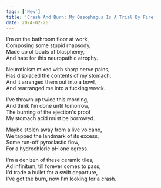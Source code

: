 ```yaml
---
tags: ['New']
title: 'Crash And Burn: My Oesophagus Is A Trial By Fire'
date: 2024-02-26
---
```


I'm on the bathroom floor at work,  
Composing some stupid rhapsody,  
Made up of bouts of blasphemy,  
And hate for this neuropathic atrophy.

Neuroticism mixed with sharp nerve pains,  
Has displaced the contents of my stomach,  
And it arranged them out into a bowl,  
And rearranged me into a fucking wreck.

I've thrown up twice this morning,  
And think I'm done until tomorrow,  
The burning of the ejection's proof  
My stomach acid must be borrowed.

Maybe stolen away from a live volcano,  
We tapped the landmark of its excess,  
Some run-off pyroclastic flow,  
For a hydrochloric pH one egress.

I'm a denizen of these ceramic tiles,  
Ad infinitum, till forever comes to pass,  
I'd trade a bullet for a swift departure,  
I've got the burn, now I'm looking for a crash.  
